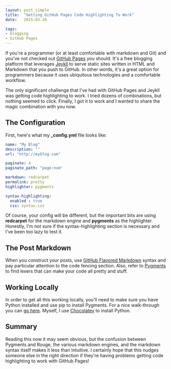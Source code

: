 ```yaml
---
layout: post_simple
title:  "Getting GitHub Pages Code Highlighting To Work"
date:   2015-03-20

tags:
- blogging
- GitHub Pages
---
```


If you're a programmer (or at least comfortable with markdown and Git) and you've not checked out [GitHub Pages](https://pages.github.com/) you should. It's a free blogging platform that leverages [Jeykll](http://jekyllrb.com/) to serve static sites written in HTML and Markdown that you push to GitHub. In other words, it's a great option for programmers because it uses ubiquitous technologies and a comfortable workflow.

The only significant challenge that I've had with GitHub Pages and Jeykll was getting code highlighting to work. I tried dozens of combinations, but nothing seemed to click. Finally, I got it to work and I wanted to share the magic combination with you now.

## The Configuration

First, here's what my **_config.yml** file looks like:

```yaml
name: "My Blog"
description: ""
url: "http://myblog.com"

paginate: 4
paginate_path: "page:num"

markdown: redcarpet
permalink: pretty
highlighter: pygments

syntax-highlighting:
  enabled : true
  css: syntax.css
```

Of course, your config will be different, but the important bits are using **redcarpet** for the markdown engine and **pygments** as the highlighter. Honestly, I'm not sure if the syntax-highlighting section is necessary and I've been too lazy to test it.

## The Post Markdown

When you construct your posts, use [GitHub Flavored Markdown](https://help.github.com/articles/github-flavored-markdown/) syntax and pay particular attention to the code fencing section. Also, refer to [Pygments](http://pygments.org/) to find lexers that can make your code all pretty and stuff.

## Working Locally

In order to get all this working locally, you'll need to make sure you have Python installed and use pip to install Pygments. For a nice walk-through you can [go here](http://jekyll-windows.juthilo.com/3-syntax-highlighting/). Myself, I use [Chocolatey](https://chocolatey.org/) to install Python.

## Summary

Reading this now it may seem obvious, but the confusion between Pygments and Rouge, the various markdown engines, and the markdown syntax itself makes it less than intuitive. I certainly hope that this nudges someone else in the right direction if they're having problems getting code highlighting to work with GitHub Pages!
